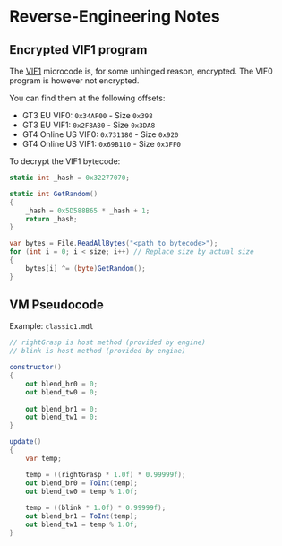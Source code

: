 # Reverse-Engineering Notes

## Encrypted VIF1 program

The [VIF1](https://psi-rockin.github.io/ps2tek/#vif) microcode is, for some unhinged reason, encrypted. The VIF0 program is however not encrypted.

You can find them at the following offsets:

* GT3 EU VIF0: `0x34AF00` - Size `0x398`
* GT3 EU VIF1: `0x2F8A80` - Size `0x3DA8`
* GT4 Online US VIF0: `0x731180` - Size `0x920`
* GT4 Online US VIF1: `0x69B110` - Size `0x3FF0`

To decrypt the VIF1 bytecode:

```csharp
static int _hash = 0x32277070;

static int GetRandom()
{
    _hash = 0x5D588B65 * _hash + 1;
    return _hash;
}

var bytes = File.ReadAllBytes("<path to bytecode>");
for (int i = 0; i < size; i++) // Replace size by actual size
{
    bytes[i] ^= (byte)GetRandom();
}
```

## VM Pseudocode

Example: `classic1.mdl`

```csharp
// rightGrasp is host method (provided by engine)
// blink is host method (provided by engine)

constructor()
{
	out blend_br0 = 0;
	out blend_tw0 = 0;
	
	out blend_br1 = 0;
	out blend_tw1 = 0;
}

update()
{
	var temp;

	temp = ((rightGrasp * 1.0f) * 0.99999f);
	out blend_br0 = ToInt(temp);
	out blend_tw0 = temp % 1.0f;
	
	temp = ((blink * 1.0f) * 0.99999f);
	out blend_br1 = ToInt(temp);
	out blend_tw1 = temp % 1.0f;
}
```

